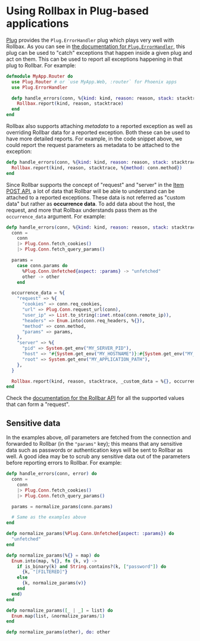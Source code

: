 # Using Rollbax in Plug-based applications

[Plug](https://github.com/elixir-lang/plug) provides the `Plug.ErrorHandler` plug which plays very well with Rollbax. As you can see in [the documentation for `Plug.ErrorHandler`](https://hexdocs.pm/plug/Plug.ErrorHandler.html), this plug can be used to "catch" exceptions that happen inside a given plug and act on them. This can be used to report all exceptions happening in that plug to Rollbar. For example:

```elixir
defmodule MyApp.Router do
  use Plug.Router # or `use MyApp.Web, :router` for Phoenix apps
  use Plug.ErrorHandler

  defp handle_errors(conn, %{kind: kind, reason: reason, stack: stacktrace}) do
    Rollbax.report(kind, reason, stacktrace)
  end
end
```

Rollbax also supports attaching *metadata* to a reported exception as well as overriding Rollbar data for a reported exception. Both these can be used to have more detailed reports. For example, in the code snippet above, we could report the request parameters as metadata to be attached to the exception:

```elixir
defp handle_errors(conn, %{kind: kind, reason: reason, stack: stacktrace}) do
  Rollbax.report(kind, reason, stacktrace, %{method: conn.method})
end
```

Since Rollbar supports the concept of "request" and "server" in the [Item POST API](https://rollbar.com/docs/api/items_post/), a lot of data that Rollbar will be able to understand can be attached to a reported exceptions. These data is not referred as "custom data" but rather as **occurrence data**. To add data about the host, the request, and more that Rollbax understands pass them as the `occurrence_data` argument. For example:

```elixir
defp handle_errors(conn, %{kind: kind, reason: reason, stack: stacktrace}) do
  conn =
    conn
    |> Plug.Conn.fetch_cookies()
    |> Plug.Conn.fetch_query_params()

  params =
    case conn.params do
      %Plug.Conn.Unfetched{aspect: :params} -> "unfetched"
      other -> other
    end

  occurrence_data = %{
    "request" => %{
      "cookies" => conn.req_cookies,
      "url" => Plug.Conn.request_url(conn),
      "user_ip" => List.to_string(:inet.ntoa(conn.remote_ip)),
      "headers" => Enum.into(conn.req_headers, %{}),
      "method" => conn.method,
      "params" => params,
    },
    "server" => %{
      "pid" => System.get_env("MY_SERVER_PID"),
      "host" => "#{System.get_env("MY_HOSTNAME")}:#{System.get_env("MY_PORT")}",
      "root" => System.get_env("MY_APPLICATION_PATH"),
    },
  }

  Rollbax.report(kind, reason, stacktrace, _custom_data = %{}, occurrence_data)
end
```

Check the [documentation for the Rollbar API](https://rollbar.com/docs/api/items_post/) for all the supported values that can form a "request".

## Sensitive data

In the examples above, *all* parameters are fetched from the connection and forwarded to Rollbar (in the `"params"` key); this means that any sensitive data such as passwords or authentication keys will be sent to Rollbar as well. A good idea may be to scrub any sensitive data out of the parameters before reporting errors to Rollbar. For example:

```elixir
defp handle_errors(conn, error) do
  conn =
    conn
    |> Plug.Conn.fetch_cookies()
    |> Plug.Conn.fetch_query_params()

  params = normalize_params(conn.params)

  # Same as the examples above
end

defp normalize_params(%Plug.Conn.Unfetched{aspect: :params}) do
  "unfetched"
end

defp normalize_params(%{} = map) do
  Enum.into(map, %{}, fn {k, v} ->
    if is_binary(k) and String.contains?(k, ["password"]) do
      {k, "[FILTERED]"}
    else
      {k, normalize_params(v)}
    end
  end)
end

defp normalize_params([_ | _] = list) do
  Enum.map(list, &normalize_params/1)
end

defp normalize_params(other), do: other
```
